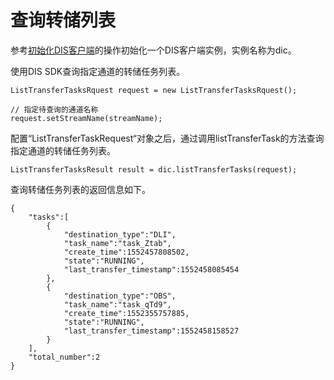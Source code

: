 # 查询转储列表<a name="dgc_06_0055"></a>

参考[初始化DIS客户端](初始化DIS客户端.md#dgc_06_0050)的操作初始化一个DIS客户端实例，实例名称为dic。

使用DIS SDK查询指定通道的转储任务列表。

```
ListTransferTasksRquest request = new ListTransferTasksRquest();

// 指定待查询的通道名称
request.setStreamName(streamName);
```

配置“ListTransferTaskRequest“对象之后，通过调用listTransferTask的方法查询指定通道的转储任务列表。

```
ListTransferTasksResult result = dic.listTransferTasks(request);
```

查询转储任务列表的返回信息如下。

```
{
    "tasks":[
        {
            "destination_type":"DLI",
            "task_name":"task_Ztab",
            "create_time":1552457808502,
            "state":"RUNNING",
            "last_transfer_timestamp":1552458085454
        },
        {
            "destination_type":"OBS",
            "task_name":"task_qTd9",
            "create_time":1552355757885,
            "state":"RUNNING",
            "last_transfer_timestamp":1552458158527
        }
    ],
    "total_number":2
}
```

